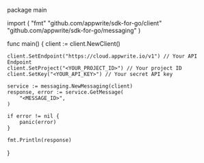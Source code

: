 package main

import (
    "fmt"
    "github.com/appwrite/sdk-for-go/client"
    "github.com/appwrite/sdk-for-go/messaging"
)

func main() {
    client := client.NewClient()

    client.SetEndpoint("https://cloud.appwrite.io/v1") // Your API Endpoint
    client.SetProject("<YOUR_PROJECT_ID>") // Your project ID
    client.SetKey("<YOUR_API_KEY>") // Your secret API key

    service := messaging.NewMessaging(client)
    response, error := service.GetMessage(
        "<MESSAGE_ID>",
    )

    if error != nil {
        panic(error)
    }

    fmt.Println(response)
}
